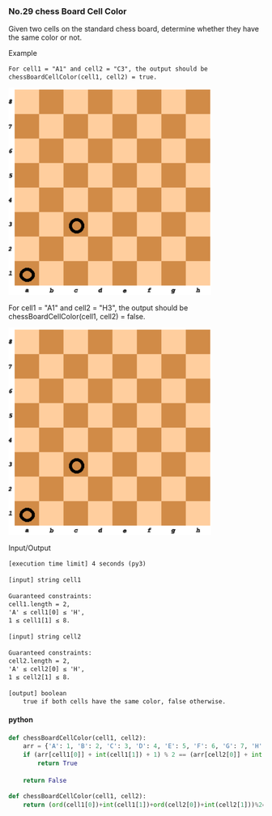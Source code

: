 ### No.29 chess Board Cell Color
Given two cells on the standard chess board, determine whether they have the same color or not.

Example

    For cell1 = "A1" and cell2 = "C3", the output should be
    chessBoardCellColor(cell1, cell2) = true.  

![title](P29-1.png)  

For cell1 = "A1" and cell2 = "H3", the output should be
chessBoardCellColor(cell1, cell2) = false.  

![title](P29-1.png)  

Input/Output

    [execution time limit] 4 seconds (py3)

    [input] string cell1

    Guaranteed constraints:
    cell1.length = 2,
    'A' ≤ cell1[0] ≤ 'H',
    1 ≤ cell1[1] ≤ 8.

    [input] string cell2

    Guaranteed constraints:
    cell2.length = 2,
    'A' ≤ cell2[0] ≤ 'H',
    1 ≤ cell2[1] ≤ 8.

    [output] boolean
        true if both cells have the same color, false otherwise.
#### python
```python
def chessBoardCellColor(cell1, cell2):
    arr = {'A': 1, 'B': 2, 'C': 3, 'D': 4, 'E': 5, 'F': 6, 'G': 7, 'H': 8}
    if (arr[cell1[0]] + int(cell1[1]) + 1) % 2 == (arr[cell2[0]] + int(cell2[1]) + 1) % 2:
        return True
            
    return False
```
```python
def chessBoardCellColor(cell1, cell2):
    return (ord(cell1[0])+int(cell1[1])+ord(cell2[0])+int(cell2[1]))%2==0
```